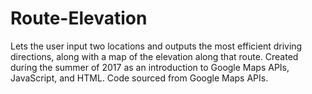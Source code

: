# Route-Elevation
Lets the user input two locations and outputs the most efficient driving directions, along with a map of the elevation along that route. Created during the summer of 2017 as an introduction to Google Maps APIs, JavaScript, and HTML. Code sourced from Google Maps APIs.
